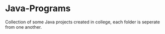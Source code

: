 # Java-Programs
Collection of some Java projects created in college, each folder is seperate
from one another.
